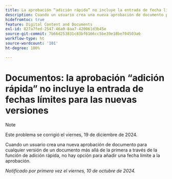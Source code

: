 ```yaml
---
title: La aprobación “adición rápida” no incluye la entrada de fecha límite para nuevas versiones
description: Cuando un usuario crea una nueva aprobación de documento para cualquier versión de un documento más allá de la primera a través de la función de adición rápida, no hay opción para añadir una fecha límite a la aprobación.
hidefromtoc: true
feature: Digital Content and Documents
exl-id: 827a7fed-2547-46a9-8aa7-420061d3b45e
source-git-commit: 7b66d253831c83bf6166cc5be39e18be704503a6
workflow-type: ht
source-wordcount: '101'
ht-degree: 100%

---
```


# Documentos: la aprobación “adición rápida” no incluye la entrada de fechas límites para las nuevas versiones

>[!NOTE]
>
>Este problema se corrigió el viernes, 19 de diciembre de 2024.

Cuando un usuario crea una nueva aprobación de documento para cualquier versión de un documento más allá de la primera a través de la función de adición rápida, no hay opción para añadir una fecha límite a la aprobación.

_Notificado por primera vez el viernes, 10 de octubre de 2024._
